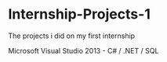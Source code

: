 # Internship-Projects-1
The projects i did on my first internship

Microsoft Visual Studio 2013 -  C# / .NET / SQL
